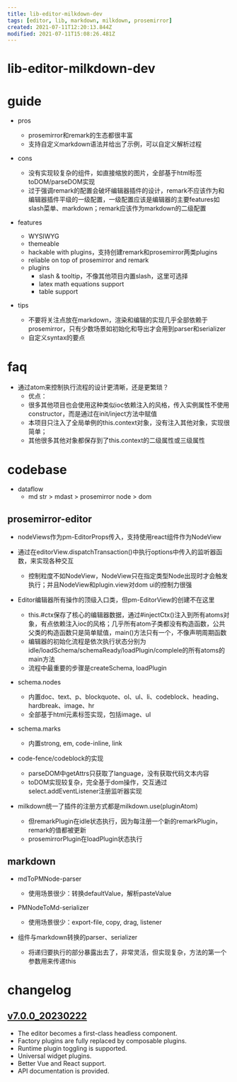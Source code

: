 ```yaml
---
title: lib-editor-milkdown-dev
tags: [editor, lib, markdown, milkdown, prosemirror]
created: 2021-07-11T12:20:13.844Z
modified: 2021-07-11T15:08:26.481Z
---
```


# lib-editor-milkdown-dev

# guide
- pros
  - prosemirror和remark的生态都很丰富
  - 支持自定义markdown语法并给出了示例，可以自定义解析过程

- cons
  - 没有实现较复杂的组件，如直接缩放的图片，全部基于html标签toDOM/parseDOM实现
  - 过于强调remark的配置会破坏编辑器插件的设计，remark不应该作为和编辑器插件平级的一级配置，一级配置应该是编辑器的主要features如slash菜单、markdown；remark应该作为markdown的二级配置

- features
  - WYSIWYG
  - themeable
  - hackable with plugins，支持创建remark和prosemirror两类plugins
  - reliable on top of prosemirror and remark
  - plugins
    - slash & tooltip，不像其他项目内置slash，这里可选择
    - latex math equations support
    - table support

- tips
  - 不要将关注点放在markdown，渲染和编辑的实现几乎全部依赖于prosemirror，只有少数场景如初始化和导出才会用到parser和serializer
  - 自定义syntax的要点
# faq
- 通过atom来控制执行流程的设计更清晰，还是更繁琐？
  - 优点：
  - 很多其他项目也会使用这种类似ioc依赖注入的风格，传入实例属性不使用constructor，而是通过在init/inject方法中赋值
  - 本项目只注入了全局单例的this.context对象，没有注入其他对象，实现很简单；
  - 其他很多其他对象都保存到了this.context的二级属性或三级属性
# codebase
- dataflow
  - md str > mdast > prosemirror node > dom

## prosemirror-editor

- nodeViews作为pm-EditorProps传入，支持使用react组件作为NodeView

- 通过在editorView.dispatchTransaction()中执行options中传入的监听器函数，来实现各种交互
  - 控制粒度不如NodeView，NodeView只在指定类型Node出现时才会触发执行；并且NodeView和plugin.view对dom ui的控制力很强

- Editor编辑器所有操作的顶级入口类，但pm-EditorView的创建不在这里
  - this.#ctx保存了核心的编辑器数据，通过#injectCtx()注入到所有atoms对象，有点依赖注入ioc的风格；几乎所有atom子类都没有构造函数，公共父类的构造函数只是简单赋值，main()方法只有一个，不像声明周期函数
  - 编辑器的初始化流程是依次执行状态分别为idle/loadSchema/schemaReady/loadPlugin/complele的所有atoms的main方法
  - 流程中最重要的步骤是createSchema, loadPlugin

- schema.nodes
  - 内置doc、text、p、blockquote、ol、ul、li、codeblock、heading、hardbreak、image、hr
  - 全部基于html元素标签实现，包括image、ul
- schema.marks
  - 内置strong, em, code-inline, link

- code-fence/codeblock的实现
  - parseDOM中getAttrs只获取了language，没有获取代码文本内容
  - toDOM实现较复杂，完全基于dom操作，交互通过select.addEventListener注册监听器实现

- milkdown统一了插件的注册方式都是milkdown.use(pluginAtom)
  - 但remarkPlugin在idle状态执行，因为每注册一个新的remarkPlugin，remark的值都被更新
  - prosemirrorPlugin在loadPlugin状态执行

## markdown

- mdToPMNode-parser
  - 使用场景很少：转换defaultValue，解析pasteValue

- PMNodeToMd-serializer
  - 使用场景很少：export-file, copy, drag, listener

- 组件与markdown转换的parser、serializer
  - 将递归要执行的部分暴露出去了，非常灵活，但实现复杂，方法的第一个参数用来传递this
# changelog

## [v7.0.0_20230222](https://saul-mirone.github.io/a-brief-introduction-to-milkdown-v7/)

- The editor becomes a first-class headless component.
- Factory plugins are fully replaced by composable plugins.
- Runtime plugin toggling is supported.
- Universal widget plugins.
- Better Vue and React support.
- API documentation is provided.
